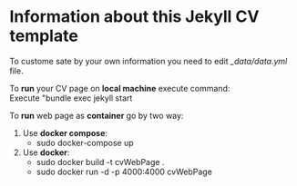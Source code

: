 # Information about this Jekyll CV template

To custome sate by your own information you need to edit *\_data/data.yml* file.  

To **run** your CV page on **local machine** execute command:  
   Execute "bundle exec jekyll start 

To **run** web page as **container** go by two way:  
1. Use **docker compose**:  
   - sudo docker-compose up  
2. Use **docker**:  
   - sudo docker build -t cvWebPage .  
   - sudo docker run -d -p 4000:4000 cvWebPage  
 
